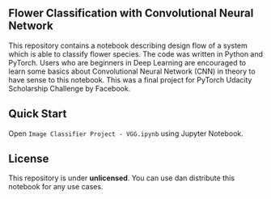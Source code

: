 ## Flower Classification with Convolutional Neural Network
This repository contains a notebook describing design flow of a system which is able to classify flower species. The code was written in Python and PyTorch. Users who are beginners in Deep Learning are encouraged to learn some basics about Convolutional Neural Network (CNN) in theory to have sense to this notebook. This was a final project for PyTorch Udacity Scholarship Challenge by Facebook.

## Quick Start
Open `Image Classifier Project - VGG.ipynb` using Jupyter Notebook.

## License
This repository is under **unlicensed**. You can use dan distribute this notebook for any use cases. 
